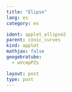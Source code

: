 ```yaml
---
title: "Elipse"
lang: es
category: es

ident: applet_ellipse2
parent: conic_curves
kind: applet
mathjax: false
geogebratube:
  - wVcmpPZs

layout: post
type: post
---
```


<div style="height:600px; width:800px; margin: auto;" id="applet_containerwVcmpPZs"></div>